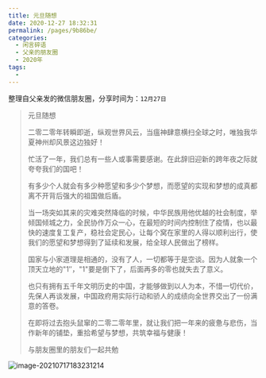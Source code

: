 ```yaml
---
title: 元旦随想
date: 2020-12-27 18:32:31
permalink: /pages/9b86be/
categories:
  - 闲言碎语
  - 父亲的朋友圈
  - 2020年
tags:
  - 
---
```

整理自父亲发的微信朋友圈，分享时间为：`12月27日`

> 元旦随想
>
> 二零二零年转瞬即逝，纵观世界风云，当瘟神肆意横扫全球之时，唯独我华夏神州却风景这边独好！
>
> 忙活了一年，我们总有一些人或事需要感谢。在此辞旧迎新的跨年夜之际就夸夸我们的国吧！
>
> 有多少个人就会有多少种愿望和多少个梦想，而愿望的实现和梦想的成真都离不开背后强大的祖国做后盾。
>
> 当一场突如其来的灾难突然降临的时候，中华民族用他优越的社会制度，举倾国倾城之力，全民协作万众一心，在最短的时间内控制住了疫情，也以最快的速度复工复产，稳社会定民心，让每个窝在家里的人得以顺利出行，使我们的愿望和梦想得到了延续和发展，给全球人民做出了榜样。
>
> 国家与小家道理是相通的，没有了人，一切都等于是空谈。因为人就象一个顶天立地的"1″，"1"要是倒下了，后面再多的零也就失去了意义。
>
> 也只有拥有五千年文明历史的中国，才能够做到以人为本，不惜一切代价，先保人再谈发展，中国政府用实际行动和骄人的成绩向全世界交出了一份满意的答卷。
>
> 在即将过去抱头鼠窜的二零二零年里，就让我们把一年来的疲惫与悲伤，当作新年的铺垫，重拾希望与梦想，共筑幸福与健康！
>
> 与朋友圈里的朋友们一起共勉

![image-20210717183231214](https://tva1.sinaimg.cn/large/008k1Yt0ly1gskcni8bxvj30fb0n4jy7.jpg)